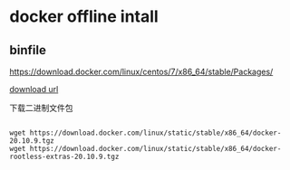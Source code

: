 # docker offline  intall 


## binfile
https://download.docker.com/linux/centos/7/x86_64/stable/Packages/

[download url](https://download.docker.com/linux/centos/7/x86_64/stable/Packages/)

下载二进制文件包

```

wget https://download.docker.com/linux/static/stable/x86_64/docker-20.10.9.tgz
wget https://download.docker.com/linux/static/stable/x86_64/docker-rootless-extras-20.10.9.tgz

```

